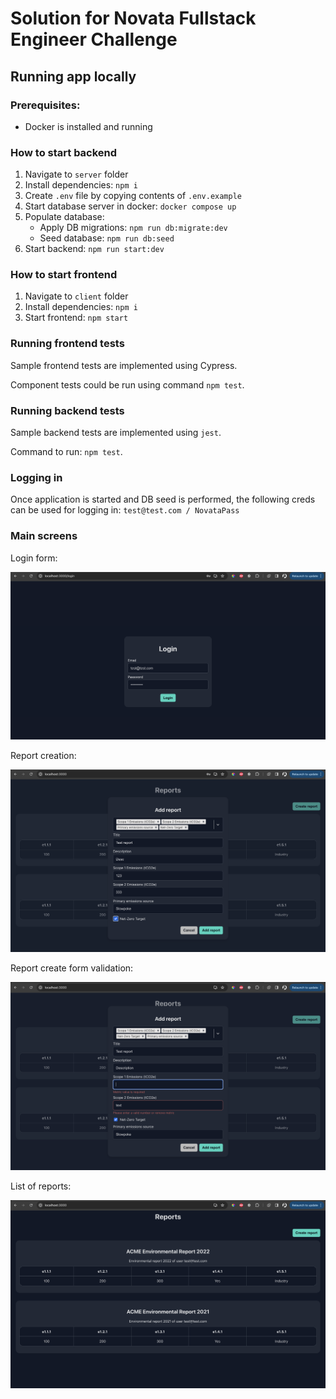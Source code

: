 # Solution for Novata Fullstack Engineer Challenge

## Running app locally

### Prerequisites:

- Docker is installed and running

### How to start backend

1. Navigate to `server` folder
2. Install dependencies: `npm i`
3. Create `.env` file by copying contents of `.env.example`
4. Start database server in docker: `docker compose up` 
5. Populate database:
   - Apply DB migrations: `npm run db:migrate:dev`
   - Seed database: `npm run db:seed`
6. Start backend: `npm run start:dev`

### How to start frontend

1. Navigate to `client` folder
2. Install dependencies: `npm i`
3. Start frontend: `npm start`

### Running frontend tests

Sample frontend tests are implemented using Cypress.

Component tests could be run using command `npm test`.

### Running backend tests

Sample backend tests are implemented using `jest`.

Command to run: `npm test`.

### Logging in

Once application is started and DB seed is performed, the following creds can be used for logging in:
`test@test.com / NovataPass`

### Main screens

Login form:

![login-form](./files/login-form.png)

Report creation:

![report-create](./files/report-create.png)

Report create form validation:

![report-validate](./files/report-validate.png)

List of reports:

![reports-list](./files/reports-list.png)
